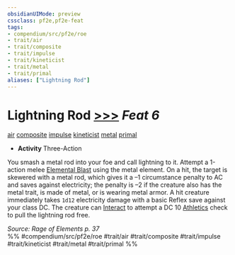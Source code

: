 ```yaml
---
obsidianUIMode: preview
cssclass: pf2e,pf2e-feat
tags:
- compendium/src/pf2e/roe
- trait/air
- trait/composite
- trait/impulse
- trait/kineticist
- trait/metal
- trait/primal
aliases: ["Lightning Rod"]
---
```

# Lightning Rod  [>>>](chapter-9-playing-the-game.md#Actions "Three-Action") *Feat 6*  
[air](air.md "Air Energy & Element Trait")  [composite](composite-roe.md "Composite Action & Ability Trait")  [impulse](impulse-roe.md "Impulse Action & Ability Trait")  [kineticist](kineticist-roe.md "Kineticist Class Trait")  [metal](metal-roe.md "Metal Energy & Element Trait")  [primal](primal.md "Primal Tradition Trait")  

- **Activity** Three-Action

You smash a metal rod into your foe and call lightning to it. Attempt a 1-action melee [Elemental Blast](elemental-blast-roe.md) using the metal element. On a hit, the target is skewered with a metal rod, which gives it a –1 circumstance penalty to AC and saves against electricity; the penalty is –2 if the creature also has the metal trait, is made of metal, or is wearing metal armor. A hit creature immediately takes `1d12` electricity damage with a basic Reflex save against your class DC. The creature can [Interact](interact.md) to attempt a DC 10 [Athletics](skills.md#Athletics) check to pull the lightning rod free.

*Source: Rage of Elements p. 37*  
%% #compendium/src/pf2e/roe #trait/air #trait/composite #trait/impulse #trait/kineticist #trait/metal #trait/primal %%